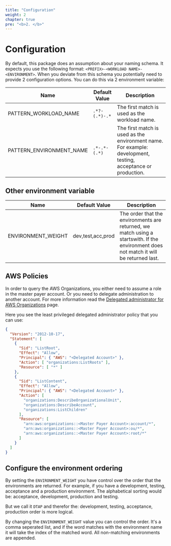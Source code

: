 ```yaml
---
title: "Configuration"
weight: 2
chapter: true
pre: "<b>2. </b>"
---
```


# Configuration

By default, this package does an assumption about your naming schema. It expects you use the following format:
`<PREFIX>-<WORKLOAD NAME>-<ENVIRONMENT>`. When you deviate from this schema you potentially need to provide 2 configuration
options. You can do this via 2 environment variable:

| **Name**                 | **Default Value** | **Description**                                                                                               |
|--------------------------|-------------------|---------------------------------------------------------------------------------------------------------------|
| PATTERN_WORKLOAD_NAME    | `.*?-(.*)-.*`     | The first match is used as the workload name.                                                                 |
| PATTERN_ENVIRONMENT_NAME | `.*-.*-(.*)`      | The first match is used as the environment name. For example: development, testing, acceptance or production. |

## Other environment variable

| **Name**           | **Default Value** | **Description**                                                                                                                        |
|--------------------|-------------------|----------------------------------------------------------------------------------------------------------------------------------------|
| ENVIRONMENT_WEIGHT | dev,test,acc,prod | The order that the environments are returned, we match using a startswith. If the environment does not match it will be returned last. |

## AWS Policies

In order to query the AWS Organizations, you either need to assume a role in the master payer account. Or you need to
delegate administration to another account. For more information read the [Delegated administrator for AWS Organizations](https://docs.aws.amazon.com/organizations/latest/userguide/orgs_delegate_policies.html) page.

Here you see the least privileged delegated administrator policy that you can use:  

```json
{
  "Version": "2012-10-17",
  "Statement": [
    {
      "Sid": "ListRoot",
      "Effect": "Allow",
      "Principal": { "AWS": "<Delegated Account>" },
      "Action": [ "organizations:ListRoots" ],
      "Resource": [ "*" ]
    },
    {
      "Sid": "ListContent",
      "Effect": "Allow",
      "Principal": { "AWS": "<Delegated Account>" },
      "Action": [
        "organizations:DescribeOrganizationalUnit",
        "organizations:DescribeAccount",
        "organizations:ListChildren"
      ],
      "Resource": [
        "arn:aws:organizations::<Master Payer Account>:account/*",
        "arn:aws:organizations::<Master Payer Account>:ou/*",
        "arn:aws:organizations::<Master Payer Account>:root/*"
      ]
    }
  ]
}
```

## Configure the environment ordering

By setting the `ENVIRONMENT_WEIGHT` you have control over the order that the environments are returned. For example, if you have a development, testing, acceptance and a production environment. The alphabetical sorting would be: acceptance, development, production and testing.

But we call it `DTAP` and therefor the: development, testing, acceptance, production order is more logical.

By changing the `ENVIRONMENT_WEIGHT` value you can control the order. It's a comma seperated list, and if the word matches with the environment name it will take the index of the matched word. All non-matching environments are appended.  
